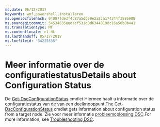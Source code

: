 ```yaml
---
ms.date: 06/12/2017
keywords: wmf,powershell,installeren
ms.openlocfilehash: 04087fde3f4c87a5db59e2a2ca174344f3886988
ms.sourcegitcommit: 54534635eedacf531d8d6344019dc16a50b8b441
ms.translationtype: MT
ms.contentlocale: nl-NL
ms.lasthandoff: 05/17/2018
ms.locfileid: "34225535"
---
```

# <a name="details-about-configuration-status"></a><span data-ttu-id="21c9c-102">Meer informatie over de configuratiestatus</span><span class="sxs-lookup"><span data-stu-id="21c9c-102">Details about Configuration Status</span></span>

<span data-ttu-id="21c9c-103">De [Get-DscConfigurationStatus](https://technet.microsoft.com/library/mt517868.aspx) cmdlet Hiermee haalt u informatie over de configuratiestatus van de van een doelknooppunt.</span><span class="sxs-lookup"><span data-stu-id="21c9c-103">The [Get-DscConfigurationStatus](https://technet.microsoft.com/library/mt517868.aspx) cmdlet gets information about configuration status from a target node.</span></span>
<span data-ttu-id="21c9c-104">Zie voor meer informatie [probleemoplossing DSC](https://msdn.microsoft.com/powershell/dsc/troubleshooting).</span><span class="sxs-lookup"><span data-stu-id="21c9c-104">For more information, see [Troubleshooting DSC](https://msdn.microsoft.com/powershell/dsc/troubleshooting).</span></span>
